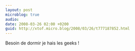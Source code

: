 ```yaml
---
layout: post
microblog: true
audio: 
date: 2008-03-26 02:00 +0200
guid: http://xtof.micro.blog/2008/03/26/t777187852.html
---
```

Besoin de dormir je hais les geeks !

